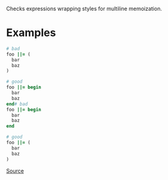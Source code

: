 
Checks expressions wrapping styles for multiline memoization.

# Examples

```ruby
# bad
foo ||= (
  bar
  baz
)

# good
foo ||= begin
  bar
  baz
end# bad
foo ||= begin
  bar
  baz
end

# good
foo ||= (
  bar
  baz
)
```

[Source](http://www.rubydoc.info/gems/rubocop/RuboCop/Cop/Style/MultilineMemoization)